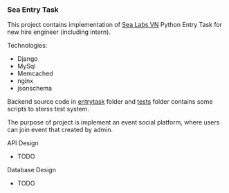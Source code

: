 ### Sea Entry Task

This project contains implementation of [Sea Labs VN](https://www.sea.com/home) Python Entry Task for new hire engineer (including intern).

Technologies:
- Django
- MySql
- Memcached
- nginx
- jsonschema

Backend source code in [entrytask](entrytask) folder and [tests](tests) folder contains some scripts to sterss test system.

The purpose of project is implement an event social platform, where users can join event that created by admin.

API Design
- TODO

Database Design
- TODO
